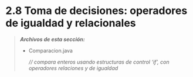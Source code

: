 # 2.8 Toma de decisiones: operadores de igualdad y relacionales

> _**Archivos de esta sección:**_
>
> *   Comparacion.java
>
>     _// compara enteros usando estructuras de control ‘if’, con operadores relaciones y de igualdad_

<figure><img src="https://s3.us-west-2.amazonaws.com/secure.notion-static.com/f9d418fa-73c4-4595-a895-fb7fc57020ac/Untitled.png?X-Amz-Algorithm=AWS4-HMAC-SHA256&#x26;X-Amz-Content-Sha256=UNSIGNED-PAYLOAD&#x26;X-Amz-Credential=AKIAT73L2G45EIPT3X45%2F20230214%2Fus-west-2%2Fs3%2Faws4_request&#x26;X-Amz-Date=20230214T213038Z&#x26;X-Amz-Expires=86400&#x26;X-Amz-Signature=c3c7e99c968c03aa0ca6fa9ae7f5acee7377c03cf03d6f2e18a2785a386b084c&#x26;X-Amz-SignedHeaders=host&#x26;response-content-disposition=filename%3D%22Untitled.png%22&#x26;x-id=GetObject" alt=""><figcaption></figcaption></figure>
